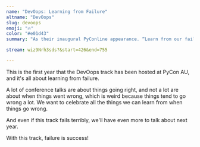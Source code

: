 ```yaml
---
name: "DevOops: Learning from Failure"
altname: "DevOops"
slug: devoops
emoji: "🔥"
color: "#e01d43"
summary: "As their inaugural PyConline appearance. “Learn from our failures, or teach us about yours”."

stream: wiz9Nrh3sds?&start=426&end=755

---
```


This is the first year that the DevOops track has been hosted at PyCon AU, and it's all about learning from failure. 

A lot of conference talks are about things going right, and
not a lot are about when things went wrong, which is weird
because things tend to go wrong a lot. We want to celebrate all the things we can learn from when
things go wrong.

And even if this track fails terribly, we'll have even more
to talk about next year.

With this track, failure is success!
